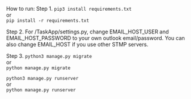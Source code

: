 How to run:
Step 1.
`pip3 install requirements.txt` <br />
or <br />
`pip install -r requirements.txt` <br />

Step 2.
For /TaskApp/settings.py, change EMAIL_HOST_USER and EMAIL_HOST_PASSWORD to your own outlook email/password. You can also change EMAIL_HOST if you use other STMP servers.

Step 3.
`python3 manage.py migrate` <br />
or <br />
`python manage.py migrate` <br />

`python3 manage.py runserver` <br />
or <br />
`python manage.py runserver` <br />